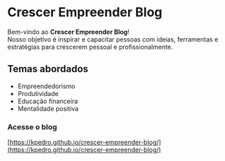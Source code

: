 # Crescer Empreender Blog

Bem-vindo ao **Crescer Empreender Blog**!  
Nosso objetivo é inspirar e capacitar pessoas com ideias, ferramentas e estratégias para crescerem pessoal e profissionalmente.

## Temas abordados
- Empreendedorismo
- Produtividade
- Educação financeira
- Mentalidade positiva

### Acesse o blog
[https://kpedro.github.io/crescer-empreender-blog/](https://kpedro.github.io/crescer-empreender-blog/)
